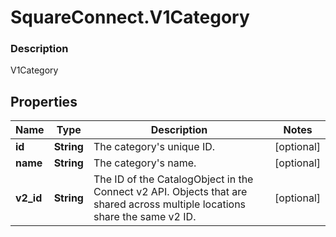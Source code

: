 # SquareConnect.V1Category

### Description

V1Category

## Properties
Name | Type | Description | Notes
------------ | ------------- | ------------- | -------------
**id** | **String** | The category&#39;s unique ID. | [optional] 
**name** | **String** | The category&#39;s name. | [optional] 
**v2_id** | **String** | The ID of the CatalogObject in the Connect v2 API. Objects that are shared across multiple locations share the same v2 ID. | [optional] 


